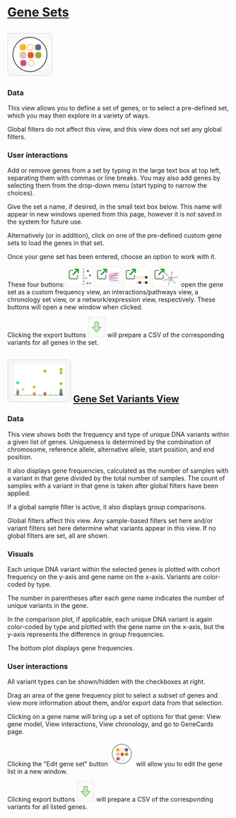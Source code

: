 # [Gene Sets](http://vizome.org/aml/geneset/)

## ![genesets_main](img/genesets_main.png)

### Data
This view allows you to define a set of genes, or to select a pre-defined set, which you may then explore in a variety of ways.

Global filters do not affect this view, and this view does not set any global filters.

### User interactions
Add or remove genes from a set by typing in the large text box at top left, separating them with commas or line breaks. You may also add genes by selecting them from the drop-down menu (start typing to narrow the choices).

Give the set a name, if desired, in the small text box below. This name will appear in new windows opened from this page, however it is not saved in the system for future use.

Alternatively (or in addition), click on one of the pre-defined custom gene sets to load the genes in that set.

Once your gene set has been entered, choose an option to work with it.

These four buttons: ![genesets_freq_button](img/genesets_freq_button.jpg) ![genesets_pathways_button](img/genesets_pathways_button.jpg) ![genesets_chron_button](img/genesets_chron_button.jpg) ![genesets_network_button](img/genesets_network_button.jpg) open the gene set as a custom frequency view, an interactions/pathways view, a chronology set view, or a network/expression view, respectively. These buttons will open a new window when clicked.

Clicking the export buttons ![genesets_export_button](img/genesets_export_button.jpg) will prepare a CSV of the corresponding variants for all genes in the set.

## ![genesets_variantsview](img/genesets_variantsview.png) [Gene Set Variants View](http://vizome.org/aml/genes_variants/)

### Data
This view shows both the frequency and type of unique DNA variants within a given list of genes. Uniqueness is determined by the combination of chromosome, reference allele, alternative allele, start position, and end position.

It also displays gene frequencies, calculated as the number of samples with a variant in that gene divided by the total number of samples. The count of samples with a variant in that gene is taken after global filters have been applied.

If a global sample filter is active, it also displays group comparisons.

Global filters affect this view. Any sample-based filters set here and/or variant filters set here determine what variants appear in this view. If no global filters are set, all are shown.

### Visuals
Each unique DNA variant within the selected genes is plotted with cohort frequency on the y-axis and gene name on the x-axis. Variants are color-coded by type.

The number in parentheses after each gene name indicates the number of unique variants in the gene.

In the comparison plot, if applicable, each unique DNA variant is again color-coded by type and plotted with the gene name on the x-axis, but the y-axis represents the difference in group frequencies.

The bottom plot displays gene frequencies.

### User interactions
All variant types can be shown/hidden with the checkboxes at right.

Drag an area of the gene frequency plot to select a subset of genes and view more information about them, and/or export data from that selection.

Clicking on a gene name will bring up a set of options for that gene: View gene model, View interactions, View chronology, and go to GeneCards page.

Clicking the "Edit gene set" button ![genesets_editgeneset_button](img/genesets_editgeneset_button.png) will allow you to edit the gene list in a new window.

Clicking export buttons ![genesets_export_button](img/genesets_export_button.jpg) will prepare a CSV of the corresponding variants for all listed genes.